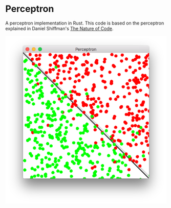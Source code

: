 # Perceptron
A perceptron implementation in Rust.
This code is based on the perceptron explained in Daniel Shiffman's [The Nature of Code](http://natureofcode.com/book/chapter-10-neural-networks/).

![Perceptron demo](./perceptron.png)
